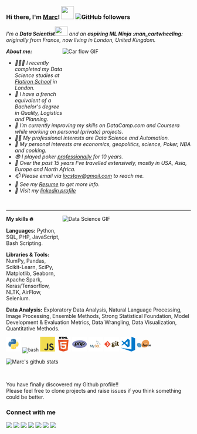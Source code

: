 ### Hi there, I'm [Marc](https://www.linkedin.com/in/marc-inizan/)! <img src="https://raw.githubusercontent.com/TheDudeThatCode/TheDudeThatCode/master/Assets/Hi.gif" width=35 height=35> ![GitHub followers](https://img.shields.io/github/followers/locsta?style=social)

<p>
  <em>
    I'm a <b> Data Scientist</b><img src="https://raw.githubusercontent.com/TheDudeThatCode/TheDudeThatCode/master/Assets/Developer.gif" width=35 height=25> and an <b>aspiring ML Ninja :man_cartwheeling: </b>  originally from France, now living in London, United Kingdom.
  </em>
</p>
<p>
<img align="right" alt="Car flow GIF" height=200 width=350 src="https://media.giphy.com/media/QAmIYjAoHRuiIvyVLE/giphy.gif" />

 </p>


<em>

**About me:**

- 👨🏽‍💻 I recently completed my Data Science studies at [Flatiron School](https://flatironschool.com/career-courses/data-science-bootcamp/london) in London.
- 💼 I have a french equivalent of a Bachelor's degree in Quality, Logistics and Planning.
- 🌱 I’m currently improving my skills on DataCamp.com and Coursera while working on personal (private) projects.
- :man_judge: My professional interests are Data Science and Automation.
- 🤔 My personal interests are economics, geopolitics, science, Poker, NBA and cooking.
- :sunglasses: I played poker [professionally](https://www.winamax.fr/team-winamax_presentation_marc-inizan) for 10 years.
- :luggage: Over the past 15 years I've travelled extensively, mostly in USA, Asia, Europe and North Africa.
- 📫 Please email via [locstaw@gmail.com](mailto:locstaw@gmail.com) to reach me.
- 📝 See my [Resume](https://drive.google.com/file/d/1qAO54uDKp9g2kW_iWTGIlY5tW3Yp_CMW/view?usp=sharing) to get more info.
- 🎯 Visit my [linkedin profile](https://www.linkedin.com/in/marc-inizan/)

<br/>
</em>

<hr>
<div>
<p>

<img align="right" alt="Data Science GIF" height=200 width=350 src="https://media.giphy.com/media/7c8QeB0VMddFOuu4iR/giphy.gif" />

**My skills :fire:**

**Languages:**  Python, SQL, PHP, JavaScript, Bash Scripting.

**Libraries & Tools:** NumPy, Pandas, Scikit-Learn, SciPy, Matplotlib, Seaborn, Apache Spark, Keras/Tensorflow, NLTK, AirFlow, Selenium.

**Data Analysis:** Exploratory Data Analysis, Natural Language Processing, Image Processing, Ensemble Methods, Strong Statistical Foundation, Model Development & Evaluation Metrics, Data Wrangling, Data Visualization, Quantitative Methods.


<code><img height="40" src="https://raw.githubusercontent.com/github/explore/80688e429a7d4ef2fca1e82350fe8e3517d3494d/topics/python/python.png" title="python"></code>
<code><img height="40" src="https://camo.githubusercontent.com/a7de91b915d8b286dda762e3683d9a1c961692d43f8349d020ecd54634a823cf/68747470733a2f2f63646e2e7261776769742e636f6d2f6f64622f6f6666696369616c2d626173682d6c6f676f2f6d61737465722f6173736574732f4c6f676f732f4964656e746974792f504e472f424153485f6c6f676f2d7472616e73706172656e742d62672d636f6c6f722e706e67" title="bash"></code>
<code><img height="40" src="https://raw.githubusercontent.com/github/explore/80688e429a7d4ef2fca1e82350fe8e3517d3494d/topics/javascript/javascript.png" title="javascript"></code>
<code><img height="40" src="https://raw.githubusercontent.com/github/explore/80688e429a7d4ef2fca1e82350fe8e3517d3494d/topics/html/html.png" title="html"></code>
<code><img height="40" src="https://raw.githubusercontent.com/github/explore/80688e429a7d4ef2fca1e82350fe8e3517d3494d/topics/php/php.png" title="php"></code>
<code><img height="40" src="https://raw.githubusercontent.com/github/explore/80688e429a7d4ef2fca1e82350fe8e3517d3494d/topics/mysql/mysql.png" title="mysql"></code>
<code><img height="40" src="https://raw.githubusercontent.com/github/explore/80688e429a7d4ef2fca1e82350fe8e3517d3494d/topics/git/git.png" title="git"></code>
<code><img height="40" src="https://raw.githubusercontent.com/github/explore/80688e429a7d4ef2fca1e82350fe8e3517d3494d/topics/visual-studio-code/visual-studio-code.png" title="vscode"></code>
<code><img height="40" src="https://raw.githubusercontent.com/github/explore/80688e429a7d4ef2fca1e82350fe8e3517d3494d/topics/scikit-learn/scikit-learn.png" title="sklearn"></code>
</p>
</div>

![Marc's github stats](https://github-readme-stats.vercel.app/api?username=locsta&show_icons=true&hide_border=true)

<br/>

You have finally discovered my Github profile!!
<br/>
Please feel free to clone projects and raise issues if you think something could be better.
<br/>

### Connect with me
[<img target="_blank" src="https://img.icons8.com/bubbles/100/000000/secured-letter.png">](mailto:locstaw@gmail.com)
[<img target="_blank" src="https://img.icons8.com/bubbles/100/000000/linkedin.png">](https://www.linkedin.com/in/marc-inizan/)  [<img target="_blank" src="https://img.icons8.com/bubbles/100/000000/github.png">](https://github.com/locsta)  [<img target="_blank" src="https://img.icons8.com/bubbles/100/000000/facebook.png">](https://www.facebook.com/marc.inizan) [<img target="_blank" src="https://img.icons8.com/bubbles/100/000000/instagram-new.png">](https://www.instagram.com/locstaw/) [<img target="_blank" src="https://img.icons8.com/bubbles/100/000000/twitter.png">](https://twitter.com/LocSta_)  [<img target="_blank" src="https://img.icons8.com/bubbles/100/000000/medium-new.png">](https://medium.com/@locstaw)
